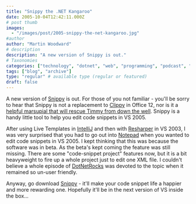 ```yaml
---
title: "Snippy the .NET Kangaroo"
date: 2005-10-04T12:42:11.000Z
# post thumb
images:
  - "/images/post/2005-snippy-the-net-kangaroo.jpg"
#author
author: "Martin Woodward"
# description
description: "A new version of Snippy is out."
# Taxonomies
categories: ["technology", "dotnet", "web", "programming", "podcast", "personal"]
tags: ["blog", "archive"]
type: "regular" # available type (regular or featured)
draft: false
---
```

A new version of [Snippy](http://www.gotdotnet.com/codegallery/codegallery.aspx?id=b0813ae7-466a-43c2-b2ad-f87e4ee6bc39) is out.   For those of you not familiar - you'll be sorry to hear that Snippy is not a replacement to [Clippy](http://tastytronic.net/main/clippy.jpg) in Office 12, nor is it a [helpful marsupial that will rescue Timmy from down the well](http://www.nostalgiacentral.com/tv/kids/skippy.htm). Snippy is a handy little tool to help you edit code snippets in VS 2005.  

After using Live Templates in [IntelliJ](http://www.jetbrains.com/idea/) and then with [Resharper](http://www.jetbrains.com/resharper) in VS 2003, I was very surprised that you had to go out into [Notepad](http://www.flos-freeware.ch/notepad2.html) when you wanted to edit code snippets in VS 2005.  I kept thinking that this was because the software was in beta.  As the beta's kept coming the feature was still missing.  There are some "code-snippet project" features now, but it is a bit heavyweight to fire up a whole project just to edit one XML file.  I couldn't believe a whole episode of [DotNetRocks](http://www.dotnetrocks.com/default.aspx?showID=131) was devoted to the topic when it remained so un-user friendly.

Anyway, go download [Snippy](http://www.gotdotnet.com/codegallery/codegallery.aspx?id=b0813ae7-466a-43c2-b2ad-f87e4ee6bc39) - it'll make your code snippet life a happier and more rewarding one.  Hopefully it'll be in the next version of VS inside the box...